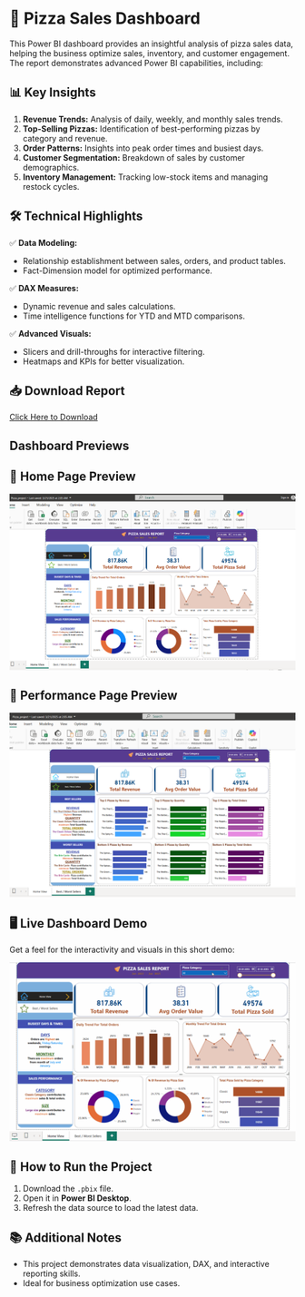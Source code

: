 # 🍕 Pizza Sales Dashboard

This Power BI dashboard provides an insightful analysis of pizza sales data, helping the business optimize sales, inventory, and customer engagement. The report demonstrates advanced Power BI capabilities, including:

## 📊 **Key Insights**

1. **Revenue Trends:** Analysis of daily, weekly, and monthly sales trends.
2. **Top-Selling Pizzas:** Identification of best-performing pizzas by category and revenue.
3. **Order Patterns:** Insights into peak order times and busiest days.
4. **Customer Segmentation:** Breakdown of sales by customer demographics.
5. **Inventory Management:** Tracking low-stock items and managing restock cycles.

## 🛠️ **Technical Highlights**

✅ **Data Modeling:**  
   - Relationship establishment between sales, orders, and product tables.  
   - Fact-Dimension model for optimized performance.  

✅ **DAX Measures:**  
   - Dynamic revenue and sales calculations.  
   - Time intelligence functions for YTD and MTD comparisons.  

✅ **Advanced Visuals:**  
   - Slicers and drill-throughs for interactive filtering.  
   - Heatmaps and KPIs for better visualization.

## 📥 **Download Report**
[Click Here to Download](Pizza_Sales/Pizza_project.pbix)

## **Dashboard Previews**

## 📸 **Home Page Preview**

![Dashboard Overview](./images/Home_View.png)

## 📸 **Performance Page Preview**

![Dashboard Overview](./images/Performance_Page_View.png)

## 🖥️ **Live Dashboard Demo**

Get a feel for the interactivity and visuals in this short demo:

![Dashboard Demo](./images/Pizza_Report.gif)

## 🚀 **How to Run the Project**
1. Download the `.pbix` file.
2. Open it in **Power BI Desktop**.
3. Refresh the data source to load the latest data.

## 📚 **Additional Notes**
- This project demonstrates data visualization, DAX, and interactive reporting skills.
- Ideal for business optimization use cases.
